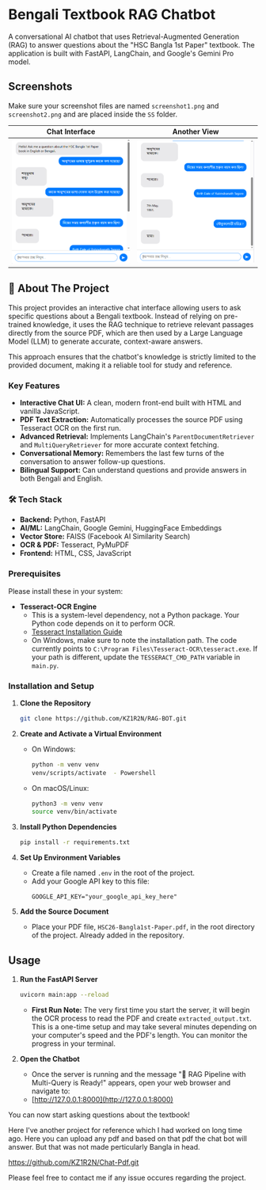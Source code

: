 # Bengali Textbook RAG Chatbot

A conversational AI chatbot that uses Retrieval-Augmented Generation (RAG) to answer questions about the "HSC Bangla 1st Paper" textbook. The application is built with FastAPI, LangChain, and Google's Gemini Pro model.

## Screenshots

Make sure your screenshot files are named `screenshot1.png` and `screenshot2.png` and are placed inside the `SS` folder.

| Chat Interface | Another View |
| :---: | :---: |
| ![Chat Interface](./SS/Image1.png) | ![Another View](./SS/Image2.png) |

## 📖 About The Project

This project provides an interactive chat interface allowing users to ask specific questions about a Bengali textbook. Instead of relying on pre-trained knowledge, it uses the RAG technique to retrieve relevant passages directly from the source PDF, which are then used by a Large Language Model (LLM) to generate accurate, context-aware answers.

This approach ensures that the chatbot's knowledge is strictly limited to the provided document, making it a reliable tool for study and reference.

### Key Features

* **Interactive Chat UI:** A clean, modern front-end built with HTML and vanilla JavaScript.
* **PDF Text Extraction:** Automatically processes the source PDF using Tesseract OCR on the first run.
* **Advanced Retrieval:** Implements LangChain's `ParentDocumentRetriever` and `MultiQueryRetriever` for more accurate context fetching.
* **Conversational Memory:** Remembers the last few turns of the conversation to answer follow-up questions.
* **Bilingual Support:** Can understand questions and provide answers in both Bengali and English.

### 🛠️ Tech Stack

* **Backend:** Python, FastAPI
* **AI/ML:** LangChain, Google Gemini, HuggingFace Embeddings
* **Vector Store:** FAISS (Facebook AI Similarity Search)
* **OCR & PDF:** Tesseract, PyMuPDF
* **Frontend:** HTML, CSS, JavaScript

### Prerequisites

Please install these in your system:


* **Tesseract-OCR Engine**
    * This is a system-level dependency, not a Python package. Your Python code depends on it to perform OCR.
    * [Tesseract Installation Guide]([https://tesseract-ocr.github.io/tessdoc/Installation.html](https://github.com/tesseract-ocr/tesseract.git))
    * On Windows, make sure to note the installation path. The code currently points to `C:\Program Files\Tesseract-OCR\tesseract.exe`. If your path is different, update the `TESSERACT_CMD_PATH` variable in `main.py`.

### Installation and Setup

1.  **Clone the Repository**
    ```sh
    git clone https://github.com/KZ1R2N/RAG-BOT.git
    
    ```

2.  **Create and Activate a Virtual Environment**
    * On Windows:
        ```sh
        python -m venv venv
        venv/scripts/activate  - Powershell
        ```
    * On macOS/Linux:
        ```sh
        python3 -m venv venv
        source venv/bin/activate
        ```

3.  **Install Python Dependencies**
    ```sh
    pip install -r requirements.txt
    ```

4.  **Set Up Environment Variables**
    * Create a file named `.env` in the root of the project.
    * Add your Google API key to this file:
        ```
        GOOGLE_API_KEY="your_google_api_key_here"
        ```

5.  **Add the Source Document**
    * Place your PDF file, `HSC26-Bangla1st-Paper.pdf`, in the root directory of the project. Already added in the repository. 

##  Usage

1.  **Run the FastAPI Server**
    ```sh
    uvicorn main:app --reload
    ```
    * **First Run Note:** The very first time you start the server, it will begin the OCR process to read the PDF and create `extracted_output.txt`. This is a one-time setup and may take several minutes depending on your computer's speed and the PDF's length. You can monitor the progress in your terminal.

2.  **Open the Chatbot**
    * Once the server is running and the message "🚀 RAG Pipeline with Multi-Query is Ready!" appears, open your web browser and navigate to:
    * [http://127.0.0.1:8000](http://127.0.0.1:8000)

You can now start asking questions about the textbook!



Here I've another project for reference which I had worked on long time ago. Here you can upload any pdf and based on that pdf the chat bot will answer. But that was not made perticularly Bangla in head. 

https://github.com/KZ1R2N/Chat-Pdf.git


Please feel free to contact me if any issue occures regarding the project. 

